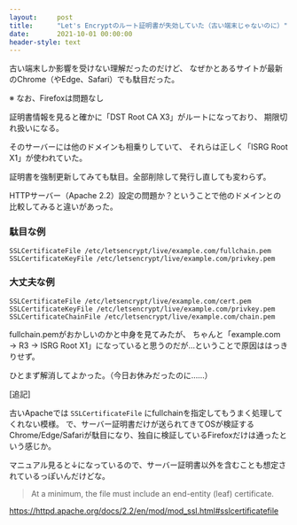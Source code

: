 ```yaml
---
layout:     post
title:      "Let's Encryptのルート証明書が失効していた（古い端末じゃないのに）"
date:       2021-10-01 00:00:00
header-style: text
---
```

古い端末しか影響を受けない理解だったのだけど、
なぜかとあるサイトが最新のChrome（やEdge、Safari）でも駄目だった。

※ なお、Firefoxは問題なし

証明書情報を見ると確かに「DST Root CA X3」がルートになっており、
期限切れ扱いになる。

そのサーバーには他のドメインも相乗りしていて、
それらは正しく「ISRG Root X1」が使われていた。

証明書を強制更新してみても駄目。全部削除して発行し直しても変わらず。

HTTPサーバー（Apache 2.2）設定の問題か？ということで他のドメインとの比較してみると違いがあった。


### 駄目な例

```
SSLCertificateFile /etc/letsencrypt/live/example.com/fullchain.pem
SSLCertificateKeyFile /etc/letsencrypt/live/example.com/privkey.pem
```

### 大丈夫な例

```
SSLCertificateFile /etc/letsencrypt/live/example.com/cert.pem
SSLCertificateKeyFile /etc/letsencrypt/live/example.com/privkey.pem
SSLCertificateChainFile /etc/letsencrypt/live/example.com/chain.pem
```

fullchain.pemがおかしいのかと中身を見てみたが、
ちゃんと「example.com → R3 → ISRG Root X1」になっていると思うのだが…ということで原因ははっきりせず。

ひとまず解消してよかった。（今日お休みだったのに……）

[追記]

古いApacheでは `SSLCertificateFile` にfullchainを指定してもうまく処理してくれない模様。
で、サーバー証明書だけが送られてきてOSが検証するChrome/Edge/Safariが駄目になり、独自に検証しているFirefoxだけは通ったという感じか。

マニュアル見ると↓になっているので、サーバー証明書以外を含むことも想定されているっぽいんだけどな。

> At a minimum, the file must include an end-entity (leaf) certificate.

<https://httpd.apache.org/docs/2.2/en/mod/mod_ssl.html#sslcertificatefile>


